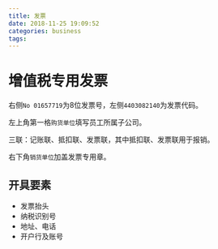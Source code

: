 ```yaml
---
title: 发票
date: 2018-11-25 19:09:52
categories: business
tags:
---
```


# 增值税专用发票

右侧`No 01657719`为8位发票号，左侧`4403082140`为发票代码。

左上角第一格`购货单位`填写员工所属子公司。

三联：记账联、抵扣联、发票联，其中抵扣联、发票联用于报销。

右下角`销货单位`加盖发票专用章。


## 开具要素

- 发票抬头
- 纳税识别号
- 地址、电话
- 开户行及账号